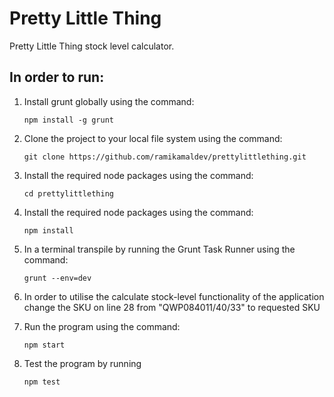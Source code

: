 # Pretty Little Thing

Pretty Little Thing stock level calculator.

## In order to run:

1.  Install grunt globally using the command:
    ``` 
    npm install -g grunt
    ```

2. Clone the project to your local file system using the command:
   ```
   git clone https://github.com/ramikamaldev/prettylittlething.git
   ```
3. Install the required node packages using the command:
   ```
   cd prettylittlething
   ```

4. Install the required node packages using the command:
   ```
   npm install
   ```

5. In a terminal transpile by running the Grunt Task Runner using the command:
   ```
   grunt --env=dev
   ```

6. In order to utilise the calculate stock-level functionality of the application change the SKU on line 28 from "QWP084011/40/33" to requested SKU

7. Run the program using the command:
    ```
    npm start
     ```

8. Test the program by running
    ```
    npm test
    ```


